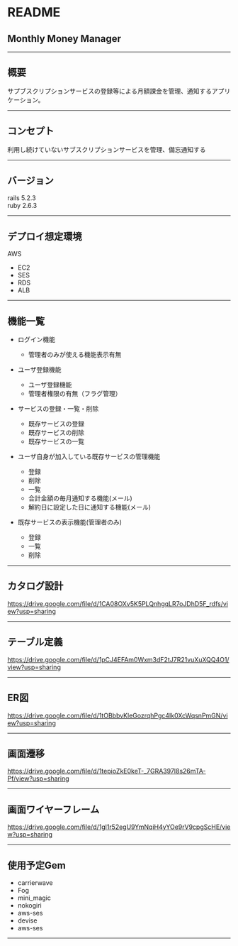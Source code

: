 # README

## Monthly Money Manager
---

## 概要

サプブスクリプションサービスの登録等による月額課金を管理、通知するアプリケーション。

---
## コンセプト


利用し続けていないサブスクリプションサービスを管理、備忘通知する

---
## バージョン

rails 5.2.3  
ruby 2.6.3

---
## デプロイ想定環境

AWS
- EC2  
- SES  
- RDS  
- ALB  

---
## 機能一覧

- ログイン機能
    - 管理者のみが使える機能表示有無

- ユーザ登録機能
    - ユーザ登録機能
    - 管理者権限の有無（フラグ管理）

- サービスの登録・一覧・削除
    - 既存サービスの登録
    - 既存サービスの削除
    - 既存サービスの一覧

- ユーザ自身が加入している既存サービスの管理機能
    - 登録
    - 削除
    - 一覧
    - 合計金額の毎月通知する機能(メール)
    - 解約日に設定した日に通知する機能(メール)

- 既存サービスの表示機能(管理者のみ)
    - 登録
    - 一覧
    - 削除

---
## カタログ設計
https://drive.google.com/file/d/1CA08OXv5K5PLQnhgqLR7oJDhD5F_rdfs/view?usp=sharing

---
## テーブル定義
https://drive.google.com/file/d/1pCJ4EFAm0Wxm3dF2tJ7R21vuXuXQQ4O1/view?usp=sharing

---
## ER図
https://drive.google.com/file/d/1tOBbbvKleGozrqhPgc4Ik0XcWqsnPmGN/view?usp=sharing

---
## 画面遷移
https://drive.google.com/file/d/1tepioZkE0keT-_7GRA397l8s26mTA-Pf/view?usp=sharing

---
## 画面ワイヤーフレーム
https://drive.google.com/file/d/1gl1r52egU9YmNqiH4yYOe9rV9cpgScHE/view?usp=sharing

---
## 使用予定Gem
* carrierwave
* Fog
* mini_magic
* nokogiri
* aws-ses
* devise
* aws-ses

---